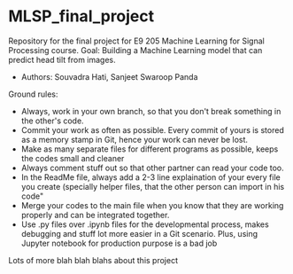 # MLSP_final_project
Repository for the final project for E9 205 Machine Learning for Signal Processing course.
Goal: Building a Machine Learning model that can predict head tilt from images. 

- Authors: Souvadra Hati, Sanjeet Swaroop Panda 

Ground rules: 
- Always, work in your own branch, so that you don't break something in the other's code. 
- Commit your work as often as possible. Every commit of yours is stored as a memory stamp in Git, hence your work can never be lost.
- Make as many separate files for different programs as possible, keeps the codes small and cleaner
- Always comment stuff out so that other partner can read your code too. 
- In the ReadMe file, always add a 2-3 line explaination of your every file you create (specially helper files, that the other person can import in his code"
- Merge your codes to the main file when you know that they are working properly and can be integrated together. 
- Use .py files over .ipynb files for the developmental process, makes debugging and stuff lot more easier in a Git scenario. Plus, using Jupyter notebook for production purpose is a bad job

Lots of more blah blah blahs about this project

